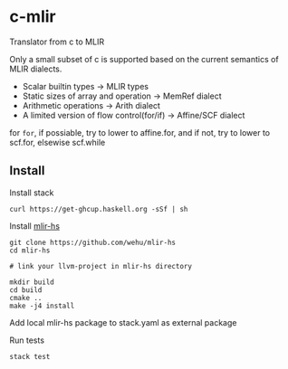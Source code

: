 # c-mlir

Translator from c to MLIR

Only a small subset of c is supported based on the current semantics of MLIR dialects.

* Scalar builtin types -> MLIR types
* Static sizes of array and operation -> MemRef dialect
* Arithmetic operations -> Arith dialect
* A limited version of flow control(for/if) -> Affine/SCF dialect

for `for`, if possiable, try to lower to affine.for, and if not, try to lower to scf.for, elsewise scf.while

## Install

Install stack

```shell
curl https://get-ghcup.haskell.org -sSf | sh
```

Install [mlir-hs](https://github.com/wehu/mlir-hs)

```shell
git clone https://github.com/wehu/mlir-hs
cd mlir-hs

# link your llvm-project in mlir-hs directory

mkdir build
cd build
cmake ..
make -j4 install
```

Add local mlir-hs package to stack.yaml as external package

Run tests

```shell
stack test
```